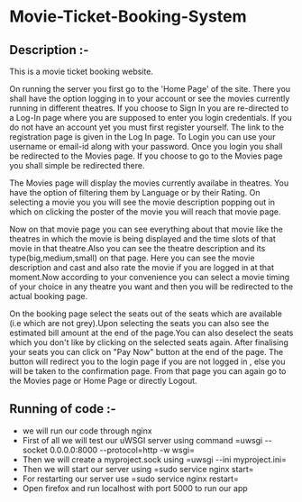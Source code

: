 # Movie-Ticket-Booking-System

## Description :-

This is a movie ticket booking website.

On running the server you first go to the 'Home Page' of the site. There you shall have the option logging in to your account or see the movies currently running in different theatres.
	If you choose to Sign In you are re-directed to a Log-In page where you are supposed to enter you login credentials. If you do not have an account yet you must first register yourself. The link to the registration page is given in the Log In page. To Login you can use your username or email-id along with your password. Once you login you shall be redirected to the Movies page.
	If you choose to go to the Movies page you shall simple be redirected there.

The Movies page will display the movies currently availabe in theatres. You have the option of filtering them by Language or by their Rating. On selecting a movie you you will see the movie description popping out in which on clicking the poster of the movie you will reach that movie page.

Now on that movie page you can see everything about that movie like the theatres in which the movie is being displayed and the time slots of that movie in that theatre.Also you can see the theatre description and its type(big,medium,small) on that page. Here you can see the movie description and cast and also rate the movie if you are logged in at that moment.Now according to your convenience you can select a movie timing of your choice in any theatre you want and then you will be redirected to the actual booking page.

On the booking page select the seats out of the seats which are available (i.e which are not grey).Upon selecting the seats you can also see the estimated bill amount at the end of the page.You can also deselect the seats which you don't like by clicking on the selected seats again. After finalising your seats you can click on "Pay Now" button at the end of the page. The button will redirect you to the login page if you are not logged in , else you will be taken to the confirmation page. From that page you can again go to the Movies page or Home Page or directly Logout.



## Running of code :-

 - we will run our code through nginx
 - First of all we will test our uWSGI server using command =uwsgi --socket 0.0.0.0:8000 --protocol=http -w wsgi=
 - Then we will create a myproject.sock using =uwsgi --ini myproject.ini=
 - Then we will start our server using =sudo service nginx start=
 - For restarting our server use =sudo service nginx restart=
 - Open firefox and run localhost with port 5000 to run our app
